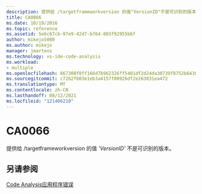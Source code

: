 ```yaml
---
description: 提供给 /targetframeworkversion 的值"VersionID"不是可识别的版本。
title: CA0066
ms.date: 10/19/2016
ms.topic: reference
ms.assetid: 5e6c67cb-97e9-42d7-b764-803f92955b6f
author: mikejo5000
ms.author: mikejo
manager: jmartens
ms.technology: vs-ide-code-analysis
ms.workload:
- multiple
ms.openlocfilehash: 667308f8ff166d7b962326ff5401df2d24da30739f8752b64308958cf3b6e65d
ms.sourcegitcommit: c72b2f603e1eb3a4157f00926df2e263831ea472
ms.translationtype: MT
ms.contentlocale: zh-CN
ms.lasthandoff: 08/12/2021
ms.locfileid: "121406210"
---
```

# <a name="ca0066"></a>CA0066
提供给 /targetframeworkversion 的值 *'VersionID'* 不是可识别的版本。

## <a name="see-also"></a>另请参阅
[Code Analysis应用程序错误](../code-quality/code-analysis-application-errors.md)
